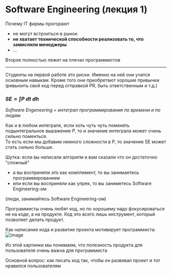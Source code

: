 # Software Engineering (лекция 1)

Почему IT фирмы прогорают
- не могут встроиться в рынок
- **не хватает технической способности реализовать то, что замислили менеджеры**
- ...

Второе полностью лежит на плечах программистов

----

Студенты на первой работе это риски. Именно на ней они учатся основным навыкам. Кроме того они приобретают хорошие привычки (ревьюить свой код перед отправкой PR, быть ответственным и т.д.)

### $SE = \int P\ dt\ dh$

*Software Engeneering = интеграл программирования по времени и по людям*

Как и в любом интеграле, если хоть чуть чуть поменять подынтегральное выражение $P$, то и значение интеграла может очень сильно поменться. <br>
То есть если мы добавим немного сложности в P, то значение SE может стать сильно больше.

Шутка: если вы написали алгоритм и вам сказали что он достаточно "сложный"
- а вы восприняли это как комплимент, то вы занимаетесь программированием
- или если вы восприняли как упрек, то вы заниметесь Software Engineering-ом

(люди, занимайтесь Software Engineering-ом)

Программисты очень любят код, но по хорошему надо фокусироваться не на коде, а на продукте. Код это всего лишь инструмент, который позволяет делать продукт.

Как написание кода и развитие проекта мотивирует программиста:<br>
![image](https://user-images.githubusercontent.com/57497898/213895379-e0a92c75-192e-4a4e-8d79-7daec6dd615d.png)

Из этой картинки мы понимаем, что полезность продукта для пользователя очень важна для программиста

Основной вопрос: как писать код так, чтобы он развивал проект и тот нравился пользователям

